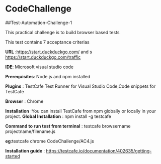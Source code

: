 # CodeChallenge

##Test-Automation-Challenge-1

This practical challenge is to build browser based tests

This test contains 7 acceptance criterias

**URL** :https://start.duckduckgo.com/ and s https://start.duckduckgo.com/traffic 
 

**IDE**: Microsoft visual studio code

**Prerequisites**: Node.js and npm installed

**Plugins** : TestCafe Test Runner for Visual Studio Code,Code snippets for TestCafe

**Browser** : Chrome

**Installation** :You can install TestCafe from npm globally or locally in your project.
**Global Installation** : npm install -g testcafe

**Command to run test from terminal** : testcafe browsername projectname/filename.js

**eg**:testcafe chrome CodeChallenge/AC4.js

**Installation guide** : https://testcafe.io/documentation/402635/getting-started
